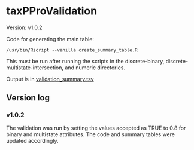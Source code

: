 # taxPProValidation

Version: v1.0.2

Code for generating the main table:

```
/usr/bin/Rscript --vanilla create_summary_table.R
```

This must be run after running the scripts in the discrete-binary,
discrete-multistate-intersection, and numeric directories.

Output is in [validation_summary.tsv](./validation_summary.tsv)


## Version log

### v1.0.2
The validation was run by setting the values accepted as TRUE to 0.8 for
binary and multistate attributes. The code and summary tables were
updated accordingly.
